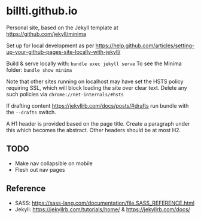 billti.github.io
================

Personal site, based on the Jekyll template at https://github.com/jekyll/minima

Set up for local development as per
https://help.github.com/articles/setting-up-your-github-pages-site-locally-with-jekyll/

Build & serve locally with: `bundle exec jekyll serve`
To see the Minima folder: `bundle show minima`

Note that other sites running on localhost may have set the HSTS policy requiring SSL, which will
block loading the site over clear text. Delete any such policies via `chrome://net-internals/#hsts`

If drafting content <https://jekyllrb.com/docs/posts/#drafts> run bundle with the `--drafts` switch.

A H1 header is provided based on the page title. Create a paragraph under this which
becomes the abstract. Other headers should be at most H2.

## TODO

 - Make nav collapsible on mobile
 - Flesh out nav pages

## Reference

 - SASS: https://sass-lang.com/documentation/file.SASS_REFERENCE.html
 - Jekyll: https://jekyllrb.com/tutorials/home/ & https://jekyllrb.com/docs/

